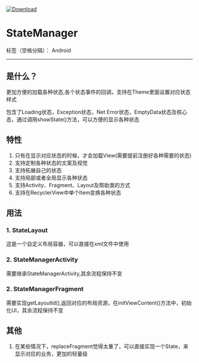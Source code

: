 [ ![Download](https://api.bintray.com/packages/tinyfish/maven/statemanager/images/download.svg) ](https://bintray.com/tinyfish/maven/statemanager/_latestVersion)

# StateManager

标签（空格分隔）： Android

---

## 是什么？

更加方便的加载各种状态,各个状态事件的回调，支持在Theme里面设置对应状态样式

包含了Loading状态，Exception状态，Net Error状态，EmptyData状态及核心态，通过调用showState()方法，可以方便的显示各种状态

## 特性

1. 只有在显示对应状态的时候，才会加载View(需要提前注册好各种需要的状态)
2. 支持定制各种状态的文案及视觉
3. 支持拓展自己的状态
4. 支持局部或者全局显示各种状态
5. 支持Activity、Fragment、Layout及帮助类的方式
6. 支持在RecyclerView中单个Item变换各种状态

## 用法

### 1. StateLayout

这是一个自定义布局容器，可以直接在xml文件中使用

### 2. StateManagerActivity

需要继承StateManagerActivity,其余流程保持不变

### 2. StateManagerFragment

需要实现getLayoutId(),返回对应的布局资源，在initViewContent()方法中，初始化UI，其余流程保持不变


## 其他

1. 在某些情况下，replaceFragment觉得太重了，可以直接实现一个State，来显示对应的业务，更加的轻量级




